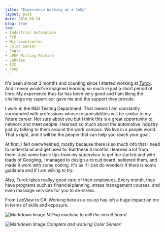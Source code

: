 ```yaml
---
title: "Experience Working as a CoOp"
layout: post
date: 2016-08-24
blog: true
tag:
- Industrial Automation
- PCB
- Microcontroller
- Color Sensor
- Eagle
- LPKF Milling Machine
- LabView
- I2C
- Coop
---
```


It's been almost 3 months and counting since I started working at
[Turck](http://www.turck.us/en/). And I never would've imagined learning so much
in just a short period of time. My experience thus far has been very good and I
am liking the challenge my supervisor gave me and the support they provide.

I work in the R&D Testing Department. That means I am constantly surrounded with
professions whose responsibilities will be similar to my future career. Not sure
about you but I think this is a great opportunity to network and meet people. I
learned so much about the automotive industry just by talking to them around the
work campus. We live in a people world. That's right, and it will be the people
that can help you reach your goal.

At first, I felt overwhelmed, mostly because there is so much info that I need
to understand and get used to. But these 3 months I learned a lot from them. Just
some basic tips from my supervisor to get me started and with loads of Googling,
I managed to design a circuit board, soldered them, and made it work with some
coding. It's as if I can do wonders if there is some guidance and if I am willing
to try.

Also, Turck takes reallyy good care of their employees.
Every month, they have programs such as financial planning, stress management courses,
and even massage services for you to de-stress.

From LabView to C#. Working here as a co-op has left a huge impact on me in terms of skills
and exposure.

![Markdown Image][1]
*Milling machine to mill the circuit board*

![Markdown Image][2]
*Complete and working Color Sensor!*

[1]: /src/coopImages/millingMachine.jpg
[2]: /src/coopImages/pcb.jpg
